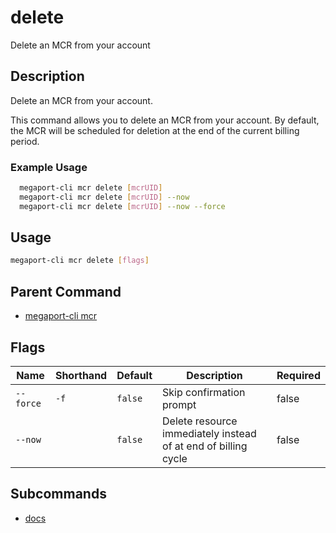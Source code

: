# delete

Delete an MCR from your account

## Description

Delete an MCR from your account.

This command allows you to delete an MCR from your account. By default, the MCR will be scheduled for deletion at the end of the current billing period.

### Example Usage

```sh
  megaport-cli mcr delete [mcrUID]
  megaport-cli mcr delete [mcrUID] --now
  megaport-cli mcr delete [mcrUID] --now --force
```

## Usage

```sh
megaport-cli mcr delete [flags]
```


## Parent Command

* [megaport-cli mcr](megaport-cli_mcr.md)
## Flags

| Name | Shorthand | Default | Description | Required |
|------|-----------|---------|-------------|----------|
| `--force` | `-f` | `false` | Skip confirmation prompt | false |
| `--now` |  | `false` | Delete resource immediately instead of at end of billing cycle | false |

## Subcommands
* [docs](megaport-cli_mcr_delete_docs.md)

